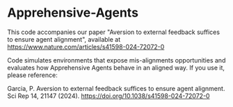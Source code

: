# Apprehensive-Agents

This code accompanies our paper "Aversion to external feedback suffices to ensure agent alignment", available at https://www.nature.com/articles/s41598-024-72072-0

Code simulates environments that expose mis-alignments opportunities and evaluates how Apprehensive Agents behave in an aligned way. If you use it, please reference:

Garcia, P. Aversion to external feedback suffices to ensure agent alignment. Sci Rep 14, 21147 (2024). https://doi.org/10.1038/s41598-024-72072-0

